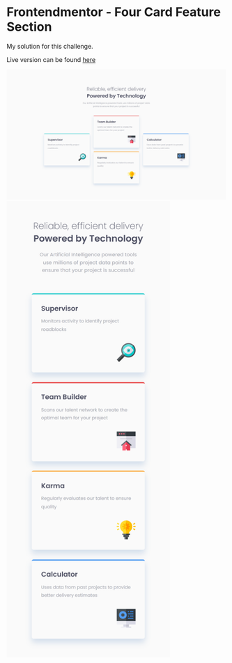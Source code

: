 # Frontendmentor - Four Card Feature Section

My solution for this challenge.

Live version can be found [here](https://henripc.github.io/frontendmentor-challenges/four-card-feature-section/index.html)

<img src="./img/desktop-preview.png" width="1440">
<img src="./img/mobile-preview.png" width="375">
